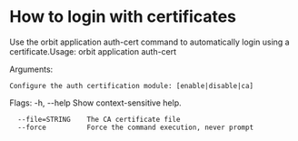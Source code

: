 # How to login with certificates 

Use the orbit application auth-cert command to automatically login using a certificate.Usage: orbit application auth-cert 


Arguments:
  
    Configure the auth certification module: [enable|disable|ca]

Flags:
  -h, --help           Show context-sensitive help.

      --file=STRING    The CA certificate file
      --force          Force the command execution, never prompt